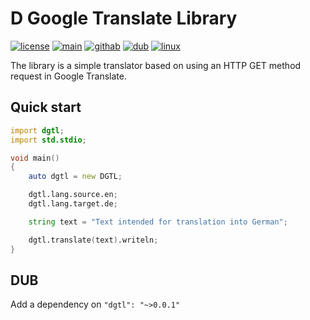 # D Google Translate Library

[![license](https://img.shields.io/github/license/AlexanderZhirov/dgtl.svg?sort=semver&style=for-the-badge&color=green)](https://www.gnu.org/licenses/old-licenses/gpl-2.0.html)
[![main](https://img.shields.io/badge/dynamic/json.svg?label=git.zhirov.kz&style=for-the-badge&url=https://git.zhirov.kz/api/v1/repos/dlang/dgtl/tags&query=$[0].name&color=violet&logo=D)](https://git.zhirov.kz/dlang/dgtl)
[![githab](https://img.shields.io/github/v/tag/AlexanderZhirov/dgtl.svg?sort=semver&style=for-the-badge&color=blue&label=github&logo=D)](https://github.com/AlexanderZhirov/dgtl)
[![dub](https://img.shields.io/dub/v/dgtl.svg?sort=semver&style=for-the-badge&color=orange&logo=D)](https://code.dlang.org/packages/dgtl)
[![linux](https://img.shields.io/badge/Linux-FCC624?style=for-the-badge&logo=linux&logoColor=black)](https://www.linux.org/)

The library is a simple translator based on using an HTTP GET method request in Google Translate.

## Quick start

```d
import dgtl;
import std.stdio;

void main()
{
    auto dgtl = new DGTL;

    dgtl.lang.source.en;
    dgtl.lang.target.de;

    string text = "Text intended for translation into German";

    dgtl.translate(text).writeln;
}
```

## DUB

Add a dependency on `"dgtl": "~>0.0.1"`
